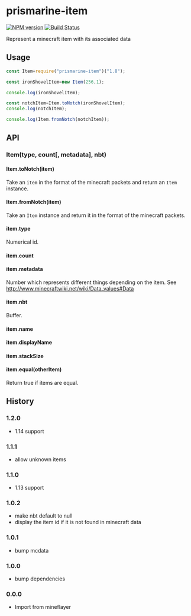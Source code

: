 # prismarine-item
[![NPM version](https://img.shields.io/npm/v/prismarine-item.svg)](http://npmjs.com/package/prismarine-item)
[![Build Status](https://circleci.com/gh/PrismarineJS/prismarine-item/tree/master.svg?style=shield)](https://circleci.com/gh/PrismarineJS/prismarine-item/tree/master)

Represent a minecraft item with its associated data

## Usage

```js
const Item=require("prismarine-item")("1.8");

const ironShovelItem=new Item(256,1);

console.log(ironShovelItem);

const notchItem=Item.toNotch(ironShovelItem);
console.log(notchItem);

console.log(Item.fromNotch(notchItem));
```

## API

### Item(type, count[, metadata], nbt)

#### Item.toNotch(item)

Take an `item` in the format of the minecraft packets and return an `Item` instance.

#### Item.fromNotch(item)

Take an `Item` instance and return it in the format of the minecraft packets.

#### item.type

Numerical id.

#### item.count

#### item.metadata

Number which represents different things depending on the item.
See http://www.minecraftwiki.net/wiki/Data_values#Data

#### item.nbt

Buffer.

#### item.name

#### item.displayName

#### item.stackSize

#### item.equal(otherItem)

Return true if items are equal.


## History

### 1.2.0

* 1.14 support

### 1.1.1

* allow unknown items

### 1.1.0

* 1.13 support

### 1.0.2

* make nbt default to null
* display the item id if it is not found in minecraft data

### 1.0.1

* bump mcdata

### 1.0.0

* bump dependencies

### 0.0.0

* Import from mineflayer
